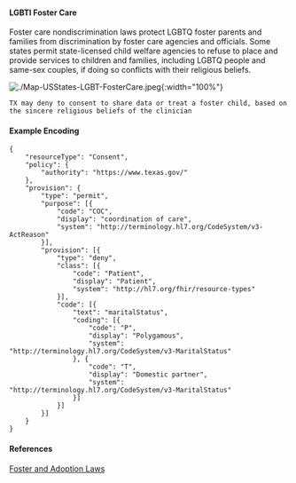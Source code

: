 #### LGBTI Foster Care

Foster care nondiscrimination laws protect LGBTQ foster parents and families from discrimination by foster care agencies and officials. Some states permit state-licensed child welfare agencies to refuse to place and provide services to children and families, including LGBTQ people and same-sex couples, if doing so conflicts with their religious beliefs.

![./Map-USStates-LGBT-FosterCare.jpeg](./Map-USStates-LGBT-FosterCare.jpeg){:width="100%"}

`TX may deny to consent to share data or treat a foster child, based on the sincere religious beliefs of the clinician`

#### Example Encoding  

```
{ 
    "resourceType": "Consent",
    "policy": {
        "authority": "https://www.texas.gov/"
    },
    "provision": {
        "type": "permit",
        "purpose": [{
            "code": "COC",
            "display": "coordination of care",
            "system": "http://terminology.hl7.org/CodeSystem/v3-ActReason"
        }],
        "provision": [{
            "type": "deny",
            "class": [{
                "code": "Patient",
                "display": "Patient",
                "system": "http://hl7.org/fhir/resource-types"
            }],
            "code": [{
                "text": "maritalStatus",
                "coding": [{
                    "code": "P",
                    "display": "Polygamous",
                    "system": "http://terminology.hl7.org/CodeSystem/v3-MaritalStatus"
                }, {
                    "code": "T",
                    "display": "Domestic partner",
                    "system": "http://terminology.hl7.org/CodeSystem/v3-MaritalStatus"
                }]
            }]
        }]
    }
}
```

#### References  
[Foster and Adoption Laws](https://www.lgbtmap.org/equality-maps/foster_and_adoption_laws)  
